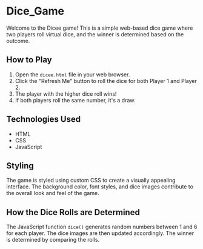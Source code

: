 # Dice_Game

Welcome to the Dicee game! This is a simple web-based dice game where two players roll virtual dice, and the winner is determined based on the outcome.

## How to Play

1. Open the `dicee.html` file in your web browser.
2. Click the "Refresh Me" button to roll the dice for both Player 1 and Player 2.
3. The player with the higher dice roll wins!
4. If both players roll the same number, it's a draw.

## Technologies Used

- HTML
- CSS
- JavaScript

## Styling

The game is styled using custom CSS to create a visually appealing interface. The background color, font styles, and dice images contribute to the overall look and feel of the game.

## How the Dice Rolls are Determined

The JavaScript function `dice()` generates random numbers between 1 and 6 for each player. The dice images are then updated accordingly. The winner is determined by comparing the rolls.
